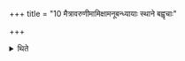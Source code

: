 +++
title = "10 मैत्रावरुणीमामिक्षामनूबन्ध्यायाः स्थाने बह्वृचाः"

+++

<details><summary>थिते</summary>

मैत्रावरुणीमामिक्षामनूबन्ध्यायाः स्थाने बह्वृचाः समामनन्ति । तस्या अग्रेण हविर्धानमासीनोऽनवानः होता यजति । हविराहुतिप्रभृतीडान्ता सन्तिष्ठते । प्रयाजप्रभृत्याज्यभागप्रभृति वा । इडान्तामेके समामनन्ति १०
</details>

